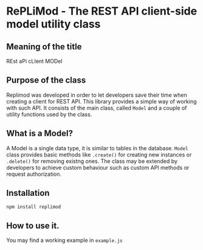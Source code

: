 # RePLiMod - The REST API client-side model utility class
## Meaning of the title 
REst aPi cLIent MODel
## Purpose of the class 
Replimod was developed in order to let developers save their time when creating a client for REST API. 
This library provides a simple way of working with such API. It consists of the main class, called `Model` and a couple of utility functions used by the class. 
## What is a Model?
A Model is a single data type, it is similar to tables in the database. 
`Model` class provides basic methods like `.create()` for creating new instances or `.delete()` for removing existng ones. 
The class may be extended by developers to achieve custom behaviour such as custom API methods or request authorization. 
## Installation 
`npm install replimod`
## How to use it. 
You may find a working example in `example.js`
